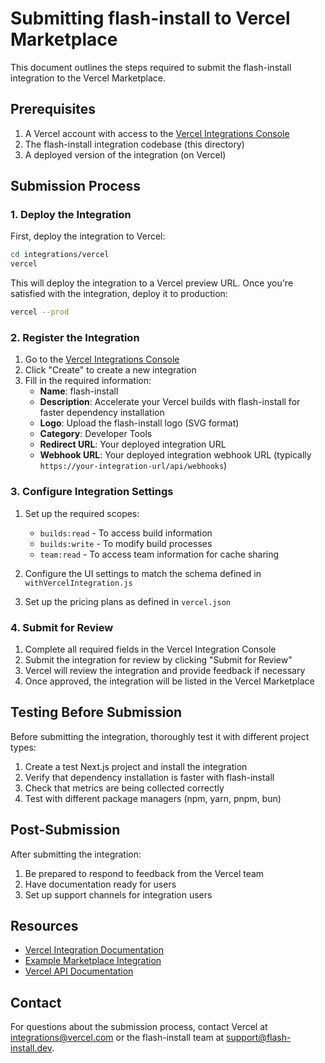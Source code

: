 # Submitting flash-install to Vercel Marketplace

This document outlines the steps required to submit the flash-install integration to the Vercel Marketplace.

## Prerequisites

1. A Vercel account with access to the [Vercel Integrations Console](https://vercel.com/dashboard/integrations)
2. The flash-install integration codebase (this directory)
3. A deployed version of the integration (on Vercel)

## Submission Process

### 1. Deploy the Integration

First, deploy the integration to Vercel:

```bash
cd integrations/vercel
vercel
```

This will deploy the integration to a Vercel preview URL. Once you're satisfied with the integration, deploy it to production:

```bash
vercel --prod
```

### 2. Register the Integration

1. Go to the [Vercel Integrations Console](https://vercel.com/dashboard/integrations)
2. Click "Create" to create a new integration
3. Fill in the required information:
   - **Name**: flash-install
   - **Description**: Accelerate your Vercel builds with flash-install for faster dependency installation
   - **Logo**: Upload the flash-install logo (SVG format)
   - **Category**: Developer Tools
   - **Redirect URL**: Your deployed integration URL
   - **Webhook URL**: Your deployed integration webhook URL (typically `https://your-integration-url/api/webhooks`)

### 3. Configure Integration Settings

1. Set up the required scopes:
   - `builds:read` - To access build information
   - `builds:write` - To modify build processes
   - `team:read` - To access team information for cache sharing

2. Configure the UI settings to match the schema defined in `withVercelIntegration.js`

3. Set up the pricing plans as defined in `vercel.json`

### 4. Submit for Review

1. Complete all required fields in the Vercel Integration Console
2. Submit the integration for review by clicking "Submit for Review"
3. Vercel will review the integration and provide feedback if necessary
4. Once approved, the integration will be listed in the Vercel Marketplace

## Testing Before Submission

Before submitting the integration, thoroughly test it with different project types:

1. Create a test Next.js project and install the integration
2. Verify that dependency installation is faster with flash-install
3. Check that metrics are being collected correctly
4. Test with different package managers (npm, yarn, pnpm, bun)

## Post-Submission

After submitting the integration:

1. Be prepared to respond to feedback from the Vercel team
2. Have documentation ready for users
3. Set up support channels for integration users

## Resources

- [Vercel Integration Documentation](https://vercel.com/docs/integrations)
- [Example Marketplace Integration](https://github.com/vercel/example-marketplace-integration)
- [Vercel API Documentation](https://vercel.com/docs/api)

## Contact

For questions about the submission process, contact Vercel at integrations@vercel.com or the flash-install team at support@flash-install.dev.
